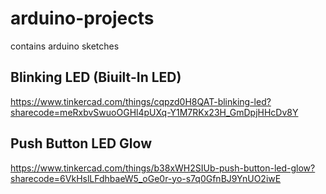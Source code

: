 # arduino-projects
contains arduino sketches

## Blinking LED (Biuilt-In LED)
https://www.tinkercad.com/things/cqpzd0H8QAT-blinking-led?sharecode=meRxbvSwuoOGHl4pUXq-Y1M7RKx23H_GmDpjHHcDv8Y

## Push Button LED Glow
https://www.tinkercad.com/things/b38xWH2SIUb-push-button-led-glow?sharecode=6VkHslLFdhbaeW5_oGe0r-yo-s7q0GfnBJ9YnUO2iwE